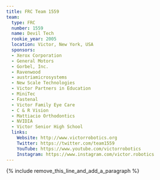 ```yaml
---
title: FRC Team 1559
team:
  type: FRC
  number: 1559
  name: Devil Tech
  rookie_year: 2005
  location: Victor, New York, USA
  sponsors:
  - Xerox Corporation
  - General Motors
  - Gorbel, Inc.
  - Ravenwood
  - austriamicrosystems
  - New Scale Technologies
  - Victor Partners in Education
  - MiniTec
  - Fastenal
  - Victor Family Eye Care
  - C & R Vision
  - Mattiacio Orthodontics
  - NVIDIA
  - Victor Senior High School
  links:
    Website: http://www.victorrobotics.org
    Twitter: https://twitter.com/team1559
    YouTube: https://www.youtube.com/victorrobotics
    Instagram: https://www.instagram.com/victor.robotics
---
```


{% include remove_this_line_and_add_a_paragraph %}